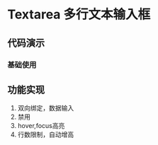 # Textarea 多行文本输入框

## 代码演示

### 基础使用
<demo vue="../demo/textarea/basic.vue" />


## 功能实现

1. 双向绑定，数据输入
2. 禁用 
3. hover,focus高亮
4. 行数限制，自动增高
